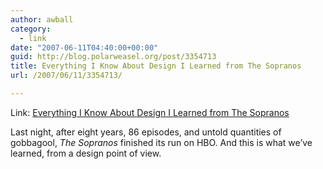 ```yaml
---
author: awball
category:
  - link
date: "2007-06-11T04:40:00+00:00"
guid: http://blog.polarweasel.org/post/3354713
title: Everything I Know About Design I Learned from The Sopranos
url: /2007/06/11/3354713/

---
```

Link: [Everything I Know About Design I Learned from The Sopranos](http://www.designobserver.com/archives/025896.html)

Last night, after eight years, 86 episodes, and untold quantities of gobbagool, _The Sopranos_ finished its run on HBO. And this is what we’ve learned, from a design point of view.
